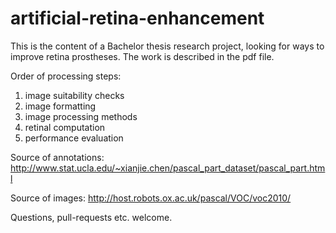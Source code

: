 # artificial-retina-enhancement
This is the content of a Bachelor thesis research project, looking for ways to improve retina prostheses. The work is described in the pdf file.

Order of processing steps:
1. image suitability checks
2. image formatting
3. image processing methods
4. retinal computation
5. performance evaluation

Source of annotations:
http://www.stat.ucla.edu/~xianjie.chen/pascal_part_dataset/pascal_part.html

Source of images:
http://host.robots.ox.ac.uk/pascal/VOC/voc2010/

Questions, pull-requests etc. welcome.
